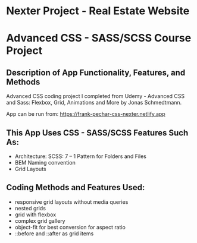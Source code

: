 # Nexter Project - Real Estate Website
# Advanced CSS - SASS/SCSS Course Project
## Description of App Functionality, Features, and Methods

Advanced CSS coding project I completed from Udemy - Advanced CSS and Sass: Flexbox, Grid, Animations and More by Jonas Schmedtmann.

App can be run from: https://frank-pechar-css-nexter.netlify.app

## This App Uses CSS - SASS/SCSS Features Such As:
 
- Architecture: SCSS: 7 – 1 Pattern for Folders and Files
- BEM Naming convention 
- Grid Layouts 

## Coding Methods and Features Used:

- responsive grid layouts without media queries
- nested grids
- grid with flexbox
- complex grid gallery
- object-fit for best conversion for aspect ratio
- ::before and ::after as grid items
